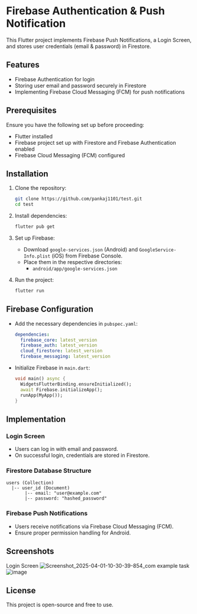 # Firebase Authentication & Push Notification

This Flutter project implements Firebase Push Notifications, a Login Screen, and stores user credentials (email & password) in Firestore.

## Features
- Firebase Authentication for login
- Storing user email and password securely in Firestore
- Implementing Firebase Cloud Messaging (FCM) for push notifications

## Prerequisites
Ensure you have the following set up before proceeding:
- Flutter installed
- Firebase project set up with Firestore and Firebase Authentication enabled
- Firebase Cloud Messaging (FCM) configured

## Installation
1. Clone the repository:
   ```sh
   git clone https://github.com/pankaj1101/test.git
   cd test
   ```

2. Install dependencies:
   ```sh
   flutter pub get
   ```

3. Set up Firebase:
   - Download `google-services.json` (Android) and `GoogleService-Info.plist` (iOS) from Firebase Console.
   - Place them in the respective directories:
     - `android/app/google-services.json`

4. Run the project:
   ```sh
   flutter run
   ```

## Firebase Configuration
- Add the necessary dependencies in `pubspec.yaml`:
  ```yaml
  dependencies:
    firebase_core: latest_version
    firebase_auth: latest_version
    cloud_firestore: latest_version
    firebase_messaging: latest_version
  ```
- Initialize Firebase in `main.dart`:
  ```dart
  void main() async {
    WidgetsFlutterBinding.ensureInitialized();
    await Firebase.initializeApp();
    runApp(MyApp());
  }
  ```

## Implementation
### Login Screen
- Users can log in with email and password.
- On successful login, credentials are stored in Firestore.

### Firestore Database Structure
```
users (Collection)
  |-- user_id (Document)
       |-- email: "user@example.com"
       |-- password: "hashed_password"
```

### Firebase Push Notifications
- Users receive notifications via Firebase Cloud Messaging (FCM).
- Ensure proper permission handling for Android.

## Screenshots
Login Screen ![Screenshot_2025-04-01-10-30-39-854_com example task](https://github.com/user-attachments/assets/a3d62f5b-f348-465a-971f-95676a989709)
![image](https://github.com/user-attachments/assets/81976aa6-adad-4cd7-8bea-81eb14c03a20)



## License
This project is open-source and free to use.
